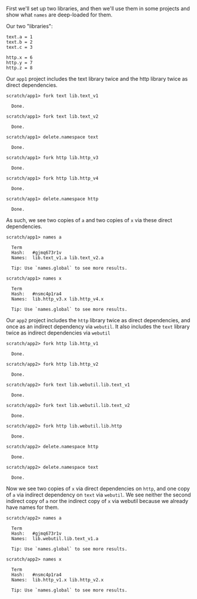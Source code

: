 First we'll set up two libraries, and then we'll use them in some projects and show what `names` are deep-loaded for them.

Our two "libraries":

``` unison
text.a = 1
text.b = 2
text.c = 3

http.x = 6
http.y = 7
http.z = 8
```

Our `app1` project includes the text library twice and the http library twice as direct dependencies.

```ucm
scratch/app1> fork text lib.text_v1

  Done.

scratch/app1> fork text lib.text_v2

  Done.

scratch/app1> delete.namespace text

  Done.

scratch/app1> fork http lib.http_v3

  Done.

scratch/app1> fork http lib.http_v4

  Done.

scratch/app1> delete.namespace http

  Done.

```
As such, we see two copies of `a` and two copies of `x` via these direct dependencies.

```ucm
scratch/app1> names a

  Term
  Hash:   #gjmq673r1v
  Names:  lib.text_v1.a lib.text_v2.a
  
  Tip: Use `names.global` to see more results.

scratch/app1> names x

  Term
  Hash:   #nsmc4p1ra4
  Names:  lib.http_v3.x lib.http_v4.x
  
  Tip: Use `names.global` to see more results.

```
Our `app2` project includes the `http` library twice as direct dependencies, and once as an indirect dependency via `webutil`.
It also includes the `text` library twice as indirect dependencies via `webutil`

```ucm
scratch/app2> fork http lib.http_v1

  Done.

scratch/app2> fork http lib.http_v2

  Done.

scratch/app2> fork text lib.webutil.lib.text_v1

  Done.

scratch/app2> fork text lib.webutil.lib.text_v2

  Done.

scratch/app2> fork http lib.webutil.lib.http

  Done.

scratch/app2> delete.namespace http

  Done.

scratch/app2> delete.namespace text

  Done.

```
Now we see two copies of `x` via direct dependencies on `http`, and one copy of `a` via indirect dependency on `text` via `webutil`.
We see neither the second indirect copy of `a` nor the indirect copy of `x` via webutil because we already have names for them.

```ucm
scratch/app2> names a

  Term
  Hash:   #gjmq673r1v
  Names:  lib.webutil.lib.text_v1.a
  
  Tip: Use `names.global` to see more results.

scratch/app2> names x

  Term
  Hash:   #nsmc4p1ra4
  Names:  lib.http_v1.x lib.http_v2.x
  
  Tip: Use `names.global` to see more results.

```

